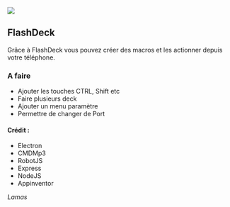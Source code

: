  

![](https://lamas.ga/download/flashdeck/logo.png) 
## FlashDeck


Grâce à FlashDeck vous pouvez créer des macros et les actionner depuis votre téléphone.




### A faire

 - Ajouter les touches CTRL, Shift etc
 - Faire plusieurs deck
 - Ajouter un menu paramètre 
 - Permettre de changer de Port


#### Crédit :

- Electron
- CMDMp3
- RobotJS
- Express
- NodeJS
- Appinventor



*Lamas*
